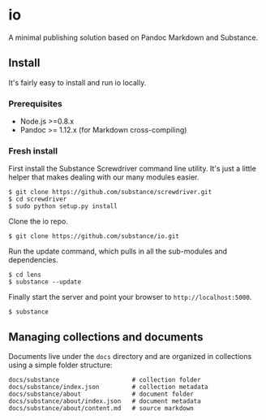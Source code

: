 # io

A minimal publishing solution based on Pandoc Markdown and Substance.

## Install

It's fairly easy to install and run io locally.

### Prerequisites

- Node.js >=0.8.x
- Pandoc >= 1.12.x (for Markdown cross-compiling)

### Fresh install

First install the Substance Screwdriver command line utility. It's just a little helper that makes dealing with our many modules easier.

    $ git clone https://github.com/substance/screwdriver.git
    $ cd screwdriver
    $ sudo python setup.py install
    
Clone the io repo.

    $ git clone https://github.com/substance/io.git

Run the update command, which pulls in all the sub-modules and dependencies.

    $ cd lens
    $ substance --update

Finally start the server and point your browser to `http://localhost:5000`.

    $ substance

## Managing collections and documents

Documents live under the `docs` directory and are organized in collections using a simple folder structure:

    docs/substance                    # collection folder
    docs/substance/index.json         # collection metadata
    docs/substance/about              # document folder
    docs/substance/about/index.json   # document metadata 
    docs/substance/about/content.md   # source markdown
    
